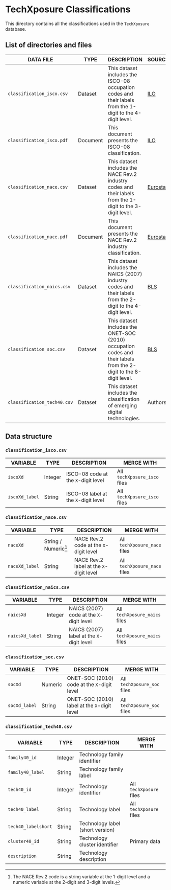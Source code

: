 # TechXposure Classifications

This directory contains all the classifications used in the `TechXposure` database. 

## List of directories and files

| DATA FILE               | TYPE                    | DESCRIPTION               | SOURCE |
| ----------------------- | ------------------------- | ------------------- | -------- |
| `classification_isco.csv`  | Dataset | This dataset includes the ISCO-08 occupation codes and their labels from the 1-digit to the 4-digit level. | [ILO](https://www.ilo.org/public/english/bureau/stat/isco/) |
| `classification_isco.pdf`  | Document | This document presents the ISCO-08 classification. | [ILO](https://www.ilo.org/public/english/bureau/stat/isco/) |
| `classification_nace.csv`  | Dataset | This dataset includes the NACE Rev.2 industry codes and their labels from the 1-digit to the 3-digit level. | [Eurostat](https://ec.europa.eu/eurostat/statistics-explained/index.php?title=Glossary:Statistical_classification_of_economic_activities_in_the_European_Community_(NACE)) |
| `classification_nace.pdf`  | Document | This document presents the NACE Rev.2 industry classification. |  [Eurostat](https://ec.europa.eu/eurostat/statistics-explained/index.php?title=Glossary:Statistical_classification_of_economic_activities_in_the_European_Community_(NACE)) |
| `classification_naics.csv`  | Dataset | This dataset includes the NAICS (2007) industry codes and their labels from the 2-digit to the 4-digit level. | [BLS](https://www.bls.gov/cew/classifications/industry/naics-2007.htm) |
| `classification_soc.csv`  | Dataset | This dataset includes the ONET-SOC (2010) occupation codes and their labels from the 2-digit to the 8-digit level. | [BLS](https://www.bls.gov/soc/2010/2010_major_groups.htm) |
| `classification_tech40.csv`  | Dataset | This dataset includes the classification of emerging digital technologies. | Authors |

## Data structure

### `classification_isco.csv`

| VARIABLE               | TYPE                    | DESCRIPTION               | MERGE WITH |
| ----------------------- | ------------------------- | ------------------- | -------- |
| `iscoXd`  | Integer | ISCO-08 code at the `X`-digit level | All `techXposure_isco` files |
| `iscoXd_label`  | String | ISCO-08 label at the `X`-digit level | All `techXposure_isco` files |

### `classification_nace.csv`

| VARIABLE               | TYPE                    | DESCRIPTION               | MERGE WITH |
| ----------------------- | ------------------------- | ------------------- | -------- |
| `naceXd`  | String / Numeric[^1] | NACE Rev.2 code at the `X`-digit level | All `techXposure_nace` files |
| `naceXd_label`  | String | NACE Rev.2 label at the `X`-digit level | All `techXposure_nace` files |

### `classification_naics.csv`

| VARIABLE               | TYPE                    | DESCRIPTION               | MERGE WITH |
| ----------------------- | ------------------------- | ------------------- | -------- |
| `naicsXd`  | Integer | NAICS (2007) code at the `X`-digit level | All `techXposure_naics` files |
| `naicsXd_label`  | String | NAICS (2007) label at the `X`-digit level | All `techXposure_naics` files |


### `classification_soc.csv`

| VARIABLE               | TYPE                    | DESCRIPTION               | MERGE WITH |
| ----------------------- | ------------------------- | ------------------- | -------- |
| `socXd`  | Numeric | ONET-SOC (2010) code at the `X`-digit level | All `techXposure_soc` files |
| `socXd_label`  | String | ONET-SOC (2010) label at the `X`-digit level | All `techXposure_soc` files |

### `classification_tech40.csv`

| VARIABLE               | TYPE                    | DESCRIPTION               | MERGE WITH |
| ----------------------- | ------------------------- | ------------------- | -------- |
| `family40_id`  | Integer | Technology family identifier | |
| `family40_label`  | String | Technology family label | |
| `tech40_id`  | Integer | Technology identifier | All `techXposure` files |
| `tech40_label`  | String | Technology label | All `techXposure` files |
| `tech40_labelshort`  | String | Technology label (short version) | |
| `cluster40_id`  | String | Technology cluster identifier | Primary data |
| `description`  | String | Technology description | |


[^1]: The NACE Rev.2 code is a string variable at the 1-digit level and a numeric variable at the 2-digit and 3-digit levels.